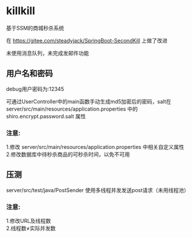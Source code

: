 # killkill
基于SSM的商城秒杀系统  

在 https://gitee.com/steadyjack/SpringBoot-SecondKill 上做了改进  

未使用消息队列，未完成发邮件功能  


## 用户名和密码
debug用户密码为:12345  

可通过UserController中的main函数手动生成md5加密后的密码，salt在 server/src/main/resources/application.properties 中的 shiro.encrypt.password.salt 属性


### 注意:  
1.修改 server/src/main/resources/application.properties 中相关自定义属性  
2.修改数据库中待秒杀商品的可秒杀时间，以免不可用


## 压测

server/src/test/java/PostSender 使用多线程并发发送post请求（未用线程池）

### 注意:  
1.修改URL及线程数  
2.线程数≠实际并发数
